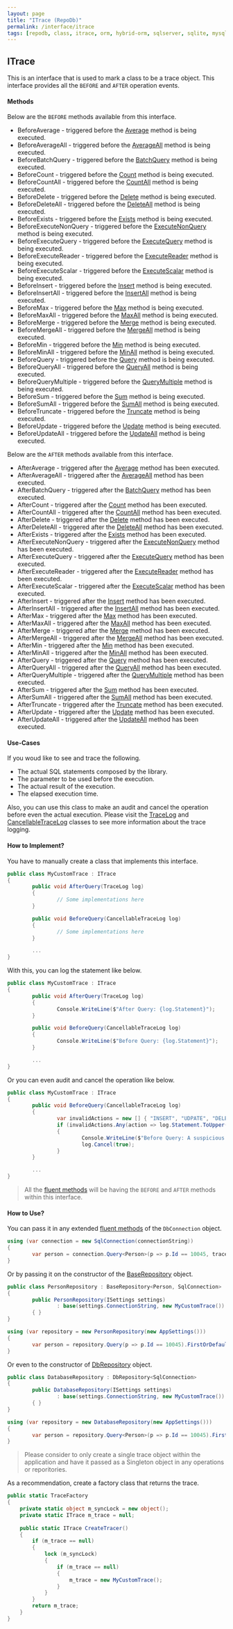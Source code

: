 ```yaml
---
layout: page
title: "ITrace (RepoDb)"
permalink: /interface/itrace
tags: [repodb, class, itrace, orm, hybrid-orm, sqlserver, sqlite, mysql, postgresql]
---
```


## ITrace

This is an interface that is used to mark a class to be a trace object. This interface provides all the `BEFORE` and `AFTER` operation events.

#### Methods

Below are the `BEFORE` methods available from this interface.

- BeforeAverage - triggered before the [Average](/operation/average) method is being executed.
- BeforeAverageAll - triggered before the [AverageAll](/operation/averageall) method is being executed.
- BeforeBatchQuery - triggered before the [BatchQuery](/operation/batchquery) method is being executed.
- BeforeCount - triggered before the [Count](/operation/count) method is being executed.
- BeforeCountAll - triggered before the [CountAll](/operation/countall) method is being executed.
- BeforeDelete - triggered before the [Delete](/operation/delete) method is being executed.
- BeforeDeleteAll - triggered before the [DeleteAll](/operation/deleteall) method is being executed.
- BeforeExists - triggered before the [Exists](/operation/exists) method is being executed.
- BeforeExecuteNonQuery - triggered before the [ExecuteNonQuery](/operation/executenonquery) method is being executed.
- BeforeExecuteQuery - triggered before the [ExecuteQuery](/operation/executequery) method is being executed.
- BeforeExecuteReader - triggered before the [ExecuteReader](/operation/executereader) method is being executed.
- BeforeExecuteScalar - triggered before the [ExecuteScalar](/operation/executescalar) method is being executed.
- BeforeInsert - triggered before the [Insert](/operation/insert) method is being executed.
- BeforeInsertAll - triggered before the [InsertAll](/operation/insertall) method is being executed.
- BeforeMax - triggered before the [Max](/operation/max) method is being executed.
- BeforeMaxAll - triggered before the [MaxAll](/operation/maxall) method is being executed.
- BeforeMerge - triggered before the [Merge](/operation/merge) method is being executed.
- BeforeMergeAll - triggered before the [MergeAll](/operation/mergeall) method is being executed.
- BeforeMin - triggered before the [Min](/operation/min) method is being executed.
- BeforeMinAll - triggered before the [MinAll](/operation/minall) method is being executed.
- BeforeQuery - triggered before the [Query](/operation/query) method is being executed.
- BeforeQueryAll - triggered before the [QueryAll](/operation/queryall) method is being executed.
- BeforeQueryMultiple - triggered before the [QueryMultiple](/operation/querymultiple) method is being executed.
- BeforeSum - triggered before the [Sum](/operation/sum) method is being executed.
- BeforeSumAll - triggered before the [SumAll](/operation/sumall) method is being executed.
- BeforeTruncate - triggered before the [Truncate](/operation/truncate) method is being executed.
- BeforeUpdate - triggered before the [Update](/operation/update) method is being executed.
- BeforeUpdateAll - triggered before the [UpdateAll](/operation/updateall) method is being executed.

Below are the `AFTER` methods available from this interface.

- AfterAverage - triggered after the [Average](/operation/average) method has been executed.
- AfterAverageAll - triggered after the [AverageAll](/operation/averageall) method has been executed.
- AfterBatchQuery - triggered after the [BatchQuery](/operation/batchquery) method has been executed.
- AfterCount - triggered after the [Count](/operation/count) method has been executed.
- AfterCountAll - triggered after the [CountAll](/operation/countall) method has been executed.
- AfterDelete - triggered after the [Delete](/operation/delete) method has been executed.
- AfterDeleteAll - triggered after the [DeleteAll](/operation/deleteall) method has been executed.
- AfterExists - triggered after the [Exists](/operation/exists) method has been executed.
- AfterExecuteNonQuery - triggered after the [ExecuteNonQuery](/operation/executenonquery) method has been executed.
- AfterExecuteQuery - triggered after the [ExecuteQuery](/operation/executequery) method has been executed.
- AfterExecuteReader - triggered after the [ExecuteReader](/operation/executereader) method has been executed.
- AfterExecuteScalar - triggered after the [ExecuteScalar](/operation/executescalar) method has been executed.
- AfterInsert - triggered after the [Insert](/operation/insert) method has been executed.
- AfterInsertAll - triggered after the [InsertAll](/operation/insertall) method has been executed.
- AfterMax - triggered after the [Max](/operation/max) method has been executed.
- AfterMaxAll - triggered after the [MaxAll](/operation/maxall) method has been executed.
- AfterMerge - triggered after the [Merge](/operation/merge) method has been executed.
- AfterMergeAll - triggered after the [MergeAll](/operation/mergeall) method has been executed.
- AfterMin - triggered after the [Min](/operation/min) method has been executed.
- AfterMinAll - triggered after the [MinAll](/operation/minall) method has been executed.
- AfterQuery - triggered after the [Query](/operation/query) method has been executed.
- AfterQueryAll - triggered after the [QueryAll](/operation/queryall) method has been executed.
- AfterQueryMultiple - triggered after the [QueryMultiple](/operation/querymultiple) method has been executed.
- AfterSum - triggered after the [Sum](/operation/sum) method has been executed.
- AfterSumAll - triggered after the [SumAll](/operation/sumall) method has been executed.
- AfterTruncate - triggered after the [Truncate](/operation/truncate) method has been executed.
- AfterUpdate - triggered after the [Update](/operation/update) method has been executed.
- AfterUpdateAll - triggered after the [UpdateAll](/operation/updateall) method has been executed.

#### Use-Cases

If you woud like to see and trace the following.

- The actual SQL statements composed by the library.
- The parameter to be used before the execution.
- The actual result of the execution.
- The elapsed execution time.

Also, you can use this class to make an audit and cancel the operation before even the actual execution. Please visit the [TraceLog](/class/tracelog) and [CancellableTraceLog](/class/cancellabletracelog) classes to see more information about the trace logging.

#### How to Implement?

You have to manually create a class that implements this interface.

```csharp
public class MyCustomTrace : ITrace
{
        public void AfterQuery(TraceLog log)
        {
                // Some implementations here
        }

        public void BeforeQuery(CancellableTraceLog log)
        {
                // Some implementations here
        }

        ...
}
```

With this, you can log the statement like below.

```csharp
public class MyCustomTrace : ITrace
{
        public void AfterQuery(TraceLog log)
        {
                Console.WriteLine($"After Query: {log.Statement}");
        }

        public void BeforeQuery(CancellableTraceLog log)
        {
                Console.WriteLine($"Before Query: {log.Statement}");
        }

        ...
}
```

Or you can even audit and cancel the operation like below.

```csharp
public class MyCustomTrace : ITrace
{
        public void BeforeQuery(CancellableTraceLog log)
        {
                var invalidActions = new [] { "INSERT", "UDPATE", "DELETE", "DROP", "ALTER", "EXECUTE" };
                if (invalidActions.Any(action => log.Statement.ToUpper().Indexof(action) >= 0))
                {
                        Console.WriteLine($"Before Query: A suspicious statement has been passed (SQL = {log.Statement}).");
                        log.Cancel(true);
                }
        }

        ...
}
```

> All the [fluent methods](/docs#fluent-methods) will be having the `BEFORE` and `AFTER` methods within this interface.

#### How to Use?

You can pass it in any extended [fluent methods](/docs#fluent-methods) of the `DbConnection` object.

```csharp
using (var connection = new SqlConnection(connectionString))
{
        var person = connection.Query<Person>(p => p.Id == 10045, trace: new MyCustomTrace()).FirstOrDefault();
}
```

Or by passing it on the constructor of the [BaseRepository](/class/baserepository) object.

```csharp
public class PersonRepository : BaseRepository<Person, SqlConnection>
{
        public PersonRepository(ISettings settings)
                : base(settings.ConnectionString, new MyCustomTrace())
        { }
}

using (var repository = new PersonRepository(new AppSettings()))
{
        var person = repository.Query(p => p.Id == 10045).FirstOrDefault();
}
```

Or even to the constructor of [DbRepository](/class/dbrepository) object.

```csharp
public class DatabaseRepository : DbRepository<SqlConnection>
{
        public DatabaseRepository(ISettings settings)
                : base(settings.ConnectionString, new MyCustomTrace())
        { }
}

using (var repository = new DatabaseRepository(new AppSettings()))
{
        var person = repository.Query<Person>(p => p.Id == 10045).FirstOrDefault();
}
```

> Please consider to only create a single trace object within the application and have it passed as a Singleton object in any operations or reporitories.

As a recommendation, create a factory class that returns the trace.

```csharp
public static TraceFactory
{
    private static object m_syncLock = new object();
    private static ITrace m_trace = null;
    
    public static ITrace CreateTracer()
    {
        if (m_trace == null)
        {
            lock (m_syncLock)
            {
                if (m_trace == null)
                {
                    m_trace = new MyCustomTrace();
                }
            }
        }
        return m_trace;
    }
}
```
